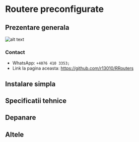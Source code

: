 # Routere preconfigurate
## Prezentare generala
![alt text](https://cdn.discordapp.com/attachments/1191478395175968798/1198400617882853486/page_prezentaregenerala.png?ex=65bec48c&is=65ac4f8c&hm=f7547dccd1022b7c140dd233dda5004f8bc293d4d2f07cd1cd03c9a14b795d0a&)

### Contact
* WhatsApp: `+4076 410 3353;`
* Link la pagina aceasta: https://github.com/r13010/RRouters

## Instalare simpla

## Specificatii tehnice

## Depanare

## Altele



